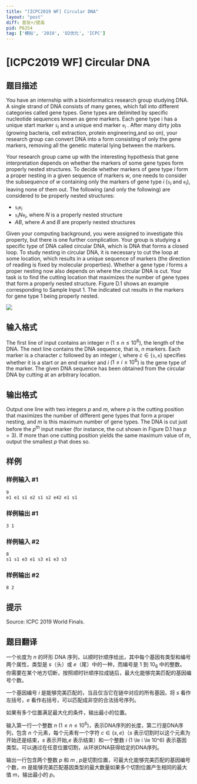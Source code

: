 ```yaml
---
title: "[ICPC2019 WF] Circular DNA"
layout: "post"
diff: 普及+/提高
pid: P6254
tag: ['模拟', '2019', 'O2优化', 'ICPC']
---
```

# [ICPC2019 WF] Circular DNA
## 题目描述

You have an internship with a bioinformatics research group studying DNA. A single strand of DNA consists of many genes, which fall into different categories called gene types. Gene types are delimited by specific nucleotide sequences known as gene markers. Each gene type i has a unique start marker $\texttt s_i$ and a unique end marker $\texttt e_i$ . After many dirty jobs (growing bacteria, cell extraction, protein engineering,and so on), your research group can convert DNA into a form consisting of only the gene markers, removing all the genetic material lying between the markers.

Your research group came up with the interesting hypothesis that gene interpretation depends on whether the markers of some gene types form properly nested structures. To decide whether markers of gene type $i$ form a proper nesting in a given sequence of markers $w$, one needs to consider the subsequence of $w$ containing only the markers of gene type $i$ ($\texttt s_i$ and $\texttt e_i$), leaving none of them out. The following (and only the following) are considered to be properly nested structures:

- $\texttt s_i \texttt e_i$
- $\texttt s_i N \texttt e_i$, where $N$ is a properly nested structure
- $AB$, where $A$ and $B$ are properly nested structures

Given your computing background, you were assigned to investigate this property, but there is one further complication. Your group is studying a specific type of DNA called circular DNA, which is DNA that forms a closed loop. To study nesting in circular DNA, it is necessary to cut the loop at some location, which results in a unique sequence of markers (the direction of reading is fixed by molecular properties). Whether a gene type $i$ forms a proper nesting now also depends on where the circular DNA is cut. Your task is to find the cutting location that maximizes the number of gene types that form a properly nested structure. Figure D.1 shows an example corresponding to Sample Input 1. The indicated cut results in the markers for gene type 1 being properly nested.

![](https://cdn.luogu.com.cn/upload/image_hosting/l856fbko.png)
## 输入格式

The first line of input contains an integer $n$ ($1 \leq n \leq 10^6$), the length of the DNA. The next line contains the DNA sequence, that is, $n$ markers. Each marker is a character $c$ followed by an integer $i$, where $c \in \{\texttt s, \texttt e\}$ specifies whether it is a start or an end marker and $i$ ($1 \leq i \leq 10^6$) is the gene type of the marker. The given DNA sequence has been obtained from the circular DNA by cutting at an arbitrary location.
## 输出格式

Output one line with two integers $p$ and $m$, where $p$ is the cutting position that maximizes the number of different gene types that form a proper nesting, and $m$ is this maximum number of gene types. The DNA is cut just before the $p^{\text{th}}$ input marker (for instance, the cut shown in Figure D.1 has $p = 3$). If more than one cutting position yields the same maximum value of $m$, output the smallest $p$ that does so.
## 样例

### 样例输入 #1
```
9
e1 e1 s1 e2 s1 s2 e42 e1 s1
```
### 样例输出 #1
```
3 1
```
### 样例输入 #2
```
8
s1 s1 e3 e1 s3 e1 e3 s3
```
### 样例输出 #2
```
8 2
```
## 提示

Source: ICPC 2019 World Finals.
## 题目翻译

一个长度为 $n$ 的环形 DNA 序列，以顺时针顺序给出，其中每个基因有类型和编号两个属性，类型是 $s$（头）或 $e$（尾）中的一种，而编号是 $1$ 到 $10_6$ 中的整数。
你需要在某个地方切断，按照顺时针顺序拉成链后，最大化能够完美匹配的基因编号个数。

一个基因编号 $i$ 是能够完美匹配的，当且仅当它在链中对应的所有基因，将 $s$ 看作左括号，$e$ 看作右括号，可以匹配成非空的合法括号序列。

如果有多个位置满足最大化的条件，输出最小的位置。

输入第一行一个整数 $n$ ($1≤n≤10^6$)，表示DNA序列的长度，第二行是DNA序列，包含 $n$ 个元素，每个元素有一个字符 $c∈\{s,e\}$（$s$ 表示切割时以这个元素为开始还是结束，$s$ 表示开始,$e$ 表示结束）和一个整数 $i$ (1 \le i \le 10^6) 表示基因类型。可以通过在任意位置切割，从环状DNA获得给定的DNA序列。

输出一行包含两个整数 $p$ 和 $m$ , $p$是切割位置，可最大化能够完美匹配的基因编号个数，$m$ 是能够完美匹配基因类型的最大数量如果多个切割位置产生相同的最大值 $m$，输出最小的 $p$。
